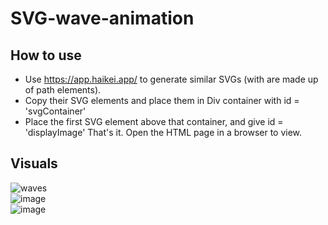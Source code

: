 # SVG-wave-animation

## How to use
- Use https://app.haikei.app/ to generate similar SVGs (with are made up of path elements).
- Copy their SVG elements and place them in Div container with id = 'svgContainer'
- Place the first SVG element above that container, and give id = 'displayImage'
That's it. Open the HTML page in a browser to view.

## Visuals
![waves](https://github.com/Himanshu-Lilhore/SVG-wave-animation/assets/63799853/8a9049ec-5538-428b-9918-7a72b495e427)  
![image](https://github.com/Himanshu-Lilhore/SVG-wave-animation/assets/63799853/cd70c5c5-ae82-4ae5-b6fb-86b564aedb21)  
![image](https://github.com/Himanshu-Lilhore/SVG-wave-animation/assets/63799853/39e7a0f3-631e-42c6-8bf5-d4ed6e68dd9a)  

